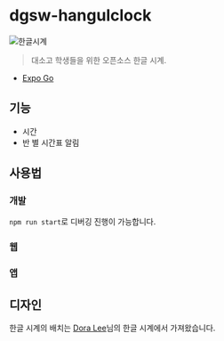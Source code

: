 # dgsw-hangulclock
![한글시계](https://i.ibb.co/nryQTKd/hangul-Clock-DGSW.png)
 > 대소고 학생들을 위한 오픈소스 한글 시계.

 * [Expo Go](https://expo.io/@vinto/projects/dgsw-hangulclock)

## 기능
 * 시간
 * 반 별 시간표 알림

## 사용법
### 개발
`npm run start`로 디버깅 진행이 가능합니다.

### 웹

### 앱

## 디자인
한글 시계의 배치는 [Dora Lee](https://github.com/dsa28s)님의 한글 시계에서 가져왔습니다.